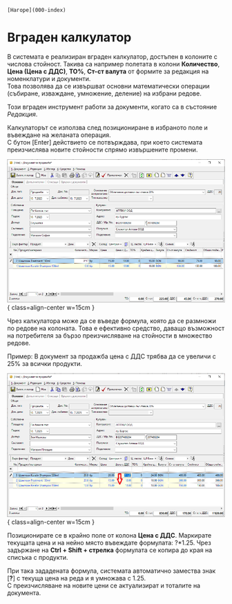 ```{only} html
[Нагоре](000-index)
```

# Вграден калкулатор

В системата е реализиран вграден калкулатор, достъпен в колоните с числова стойност. Такива са например полетата в колони **Количество**, **Цена (Цена с ДДС)**, **ТО%**, **Ст-ст валута** от формите за редакция на номенклатури и документи.  
Това позволява да се извършват основни математически операции (събиране, изваждане, умножение, деление) на избрани редове. 

Този вграден инструмент работи за документи, когато са в състояние *Редакция*.  

Калкулаторът се използва след позициониране в избраното поле и въвеждане на желаната операция.  
С бутон [Enter] действието се потвърждава, при което системата преизчислява новите стойности спрямо извършените промени.  

![](901-calc1.png){ class=align-center w=15cm }

Чрез калкулатора може да се въведе формула, която да се размножи по редове на колоната. Това е ефективно средство, даващо възможност на потребителя за бързо преизчисляване на стойности в множество редове.  

Пример: В документ за продажба цена с ДДС трябва да се увеличи с 25% за всички продукти.  

![](901-calc2.png){ class=align-center w=15cm }

Позиционирате се в крайно поле от колона **Цена с ДДС**. Маркирате текущата цена и на нейно място въвеждате формулата: ?*1.25. Чрез задържане на **Ctrl + Shift + стрелка** формулата се копира до края на списъка с продукти.

При така зададената формула, системата автоматично замества знак [**?**] с текуща цена на реда и я умножава с 1.25.  
С преизчисляване на новите цени се актуализират и тоталите на документа.  

